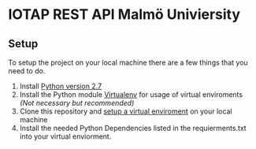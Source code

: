 # IOTAP REST API Malmö Univiersity

## Setup
To setup the project on your local machine there are a few things that you need to do.

1. Install [Python version 2.7](https://www.python.org/downloads/)
2. Install the Python module [Virtualenv](https://virtualenv.pypa.io/en/stable/) for usage of virtual enviroments *(Not necessary but recommended)*
3. Clone this repository and [setup a virtual enviroment](http://docs.python-guide.org/en/latest/dev/virtualenvs/) on your local machine
4. Install the needed Python Dependencies listed in the requierments.txt into your virtual enviorment.



